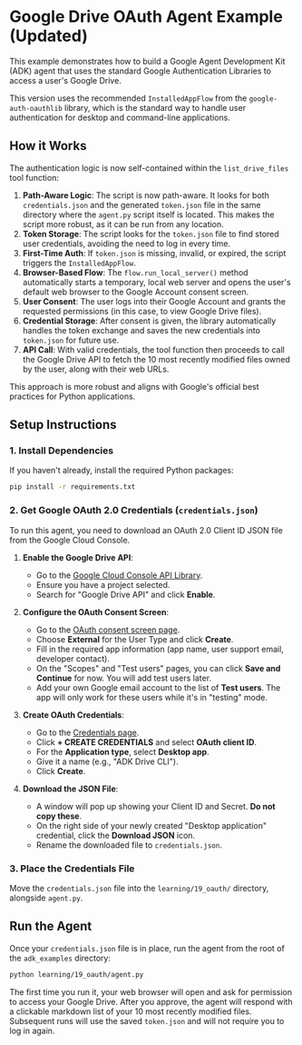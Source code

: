 # Google Drive OAuth Agent Example (Updated)

This example demonstrates how to build a Google Agent Development Kit (ADK) agent that uses the standard Google Authentication Libraries to access a user's Google Drive.

This version uses the recommended `InstalledAppFlow` from the `google-auth-oauthlib` library, which is the standard way to handle user authentication for desktop and command-line applications.

## How it Works

The authentication logic is now self-contained within the `list_drive_files` tool function:

1.  **Path-Aware Logic**: The script is now path-aware. It looks for both `credentials.json` and the generated `token.json` file in the same directory where the `agent.py` script itself is located. This makes the script more robust, as it can be run from any location.
2.  **Token Storage**: The script looks for the `token.json` file to find stored user credentials, avoiding the need to log in every time.
3.  **First-Time Auth**: If `token.json` is missing, invalid, or expired, the script triggers the `InstalledAppFlow`.
4.  **Browser-Based Flow**: The `flow.run_local_server()` method automatically starts a temporary, local web server and opens the user's default web browser to the Google Account consent screen.
5.  **User Consent**: The user logs into their Google Account and grants the requested permissions (in this case, to view Google Drive files).
6.  **Credential Storage**: After consent is given, the library automatically handles the token exchange and saves the new credentials into `token.json` for future use.
7.  **API Call**: With valid credentials, the tool function then proceeds to call the Google Drive API to fetch the 10 most recently modified files owned by the user, along with their web URLs.

This approach is more robust and aligns with Google's official best practices for Python applications.

## Setup Instructions

### 1. Install Dependencies

If you haven't already, install the required Python packages:

```bash
pip install -r requirements.txt
```

### 2. Get Google OAuth 2.0 Credentials (`credentials.json`)

To run this agent, you need to download an OAuth 2.0 Client ID JSON file from the Google Cloud Console.

1.  **Enable the Google Drive API**:
    *   Go to the [Google Cloud Console API Library](https://console.cloud.google.com/apis/library).
    *   Ensure you have a project selected.
    *   Search for "Google Drive API" and click **Enable**.

2.  **Configure the OAuth Consent Screen**:
    *   Go to the [OAuth consent screen page](https://console.cloud.google.com/apis/credentials/consent).
    *   Choose **External** for the User Type and click **Create**.
    *   Fill in the required app information (app name, user support email, developer contact).
    *   On the "Scopes" and "Test users" pages, you can click **Save and Continue** for now. You will add test users later.
    *   Add your own Google email account to the list of **Test users**. The app will only work for these users while it's in "testing" mode.

3.  **Create OAuth Credentials**:
    *   Go to the [Credentials page](https://console.cloud.google.com/apis/credentials).
    *   Click **+ CREATE CREDENTIALS** and select **OAuth client ID**.
    *   For the **Application type**, select **Desktop app**.
    *   Give it a name (e.g., "ADK Drive CLI").
    *   Click **Create**.

4.  **Download the JSON File**:
    *   A window will pop up showing your Client ID and Secret. **Do not copy these**.
    *   On the right side of your newly created "Desktop application" credential, click the **Download JSON** icon.
    *   Rename the downloaded file to `credentials.json`.

### 3. Place the Credentials File

Move the `credentials.json` file into the `learning/19_oauth/` directory, alongside `agent.py`.

## Run the Agent

Once your `credentials.json` file is in place, run the agent from the root of the `adk_examples` directory:

```bash
python learning/19_oauth/agent.py
```

The first time you run it, your web browser will open and ask for permission to access your Google Drive. After you approve, the agent will respond with a clickable markdown list of your 10 most recently modified files. Subsequent runs will use the saved `token.json` and will not require you to log in again. 